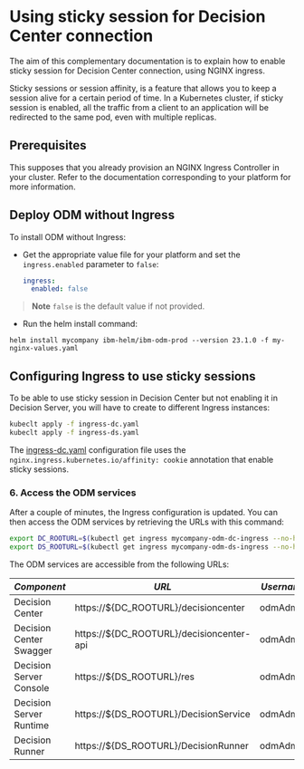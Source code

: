 # Using sticky session for Decision Center connection

The aim of this complementary documentation is to explain how to enable sticky session for Decision Center connection, using NGINX ingress.

Sticky sessions or session affinity, is a feature that allows you to keep a session alive for a certain period of time. In a Kubernetes cluster, if sticky session is enabled, all the traffic from a client to an application will be redirected to the same pod, even with multiple replicas.

## Prerequisites

This supposes that you already provision an NGINX Ingress Controller in your cluster. Refer to the documentation corresponding to your platform for more information.

## Deploy ODM without Ingress

To install ODM without Ingress:

- Get the appropriate value file for your platform and set the `ingress.enabled` parameter to `false`:
    ```yaml
    ingress:
      enabled: false
    ```
> **Note**
> `false` is the default value if not provided.

- Run the helm install command:

```
helm install mycompany ibm-helm/ibm-odm-prod --version 23.1.0 -f my-nginx-values.yaml
```

## Configuring Ingress to use sticky sessions

To be able to use sticky session in Decision Center but not enabling it in Decision Server, you will have to create to different Ingress instances:

```bash
kubeclt apply -f ingress-dc.yaml
kubeclt apply -f ingress-ds.yaml
```

The [ingress-dc.yaml](ingress-dc.yaml) configuration file uses the `nginx.ingress.kubernetes.io/affinity: cookie` annotation that enable sticky sessions.

### 6. Access the ODM services  

After a couple of minutes, the Ingress configuration is updated. You can then access the ODM services by retrieving the URLs with this command:

```bash
export DC_ROOTURL=$(kubectl get ingress mycompany-odm-dc-ingress --no-headers |awk '{print $4}')
export DS_ROOTURL=$(kubectl get ingress mycompany-odm-ds-ingress --no-headers |awk '{print $4}')
```

The ODM services are accessible from the following URLs:

| *Component* | *URL* | *Username/Password* |
|---|---|---|
| Decision Center | https://${DC_ROOTURL}/decisioncenter | odmAdmin/odmAdmin |
| Decision Center Swagger | https://${DC_ROOTURL}/decisioncenter-api | odmAdmin/odmAdmin |
| Decision Server Console |https://${DS_ROOTURL}/res| odmAdmin/odmAdmin |
| Decision Server Runtime | https://${DS_ROOTURL}/DecisionService | odmAdmin/odmAdmin |
| Decision Runner | https://${DS_ROOTURL}/DecisionRunner | odmAdmin/odmAdmin |
